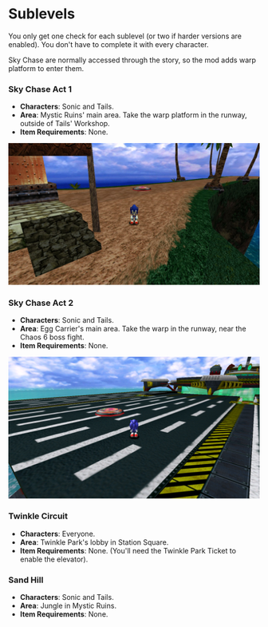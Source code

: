 # Sublevels

You only get one check for each sublevel (or two if harder versions are enabled).
You don't have to complete it with every character.

Sky Chase are normally accessed through the story, so the mod adds warp platform to enter them.

### Sky Chase Act 1

- **Characters**: Sonic and Tails.
- **Area**: Mystic Ruins' main area. Take the warp platform in the runway, outside of Tails' Workshop.
- **Item Requirements**: None.

<img src="./WarpPoints/SkyChase1.jpg" alt="drawing" width="960"/>

### Sky Chase Act 2

- **Characters**: Sonic and Tails.
- **Area**: Egg Carrier's main area. Take the warp in the runway, near the Chaos 6 boss fight.
- **Item Requirements**: None.

<img src="./WarpPoints/SkyChase2.png" alt="drawing" width="960"/>

### Twinkle Circuit

- **Characters**: Everyone.
- **Area**: Twinkle Park's lobby in Station Square.
- **Item Requirements**: None. (You'll need the Twinkle Park Ticket to enable the elevator).

### Sand Hill

- **Characters**: Sonic and Tails.
- **Area**: Jungle in Mystic Ruins.
- **Item Requirements**: None.


